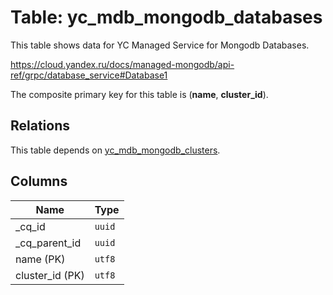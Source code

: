# Table: yc_mdb_mongodb_databases

This table shows data for YC Managed Service for Mongodb Databases.

https://cloud.yandex.ru/docs/managed-mongodb/api-ref/grpc/database_service#Database1

The composite primary key for this table is (**name**, **cluster_id**).

## Relations

This table depends on [yc_mdb_mongodb_clusters](yc_mdb_mongodb_clusters.md).

## Columns

| Name          | Type          |
| ------------- | ------------- |
|_cq_id|`uuid`|
|_cq_parent_id|`uuid`|
|name (PK)|`utf8`|
|cluster_id (PK)|`utf8`|